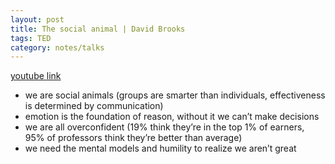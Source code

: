 ```yaml
---
layout: post
title: The social animal | David Brooks
tags: TED
category: notes/talks
--- 
```


[youtube link](https://www.youtube.com/watch?v=rGfhahVBIQw)

* we are social animals (groups are smarter than individuals, effectiveness is determined by communication)
* emotion is the foundation of reason, without it we can’t make decisions
* we are all overconfident (19% think they’re in the top 1% of earners, 95% of professors think they’re better than average)
* we need the mental models and humility to realize we aren’t great
